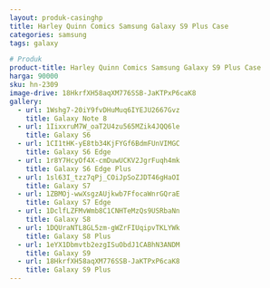 ```yaml
---
layout: produk-casinghp
title: Harley Quinn Comics Samsung Galaxy S9 Plus Case
categories: samsung
tags: galaxy

# Produk
product-title: Harley Quinn Comics Samsung Galaxy S9 Plus Case
harga: 90000
sku: hn-2309
image-drive: 18HkrfXH58aqXM776SSB-JaKTPxP6caK8
gallery:
  - url: 1Wshg7-20iY9fvDHuMuq6IYEJU2667Gvz
    title: Galaxy Note 8
  - url: 1IixxruM7W_oaT2U4zu565MZik4JQQ6le
    title: Galaxy S6
  - url: 1CI1tHK-yE8tb34KjFYGf6BdmFUnVIMGC
    title: Galaxy S6 Edge
  - url: 1r8Y7HcyOf4X-cmDuwUCKV2JgrFuqh4mk
    title: Galaxy S6 Edge Plus
  - url: 1sl63I_tzz7qPj_COiJpSoZJDT46gHaOI
    title: Galaxy S7
  - url: 1ZBMOj-wwXsgzAUjkwb7FfocaWnrGQraE
    title: Galaxy S7 Edge
  - url: 1DclfLZFMvWmb8C1CNHTeMzQs9USRbaNn
    title: Galaxy S8
  - url: 1DQUraNTL8GL5zm-gWZrFIUqipvTKLYWk
    title: Galaxy S8 Plus
  - url: 1eYX1Dbmvtb2ezgISuObdJ1CABhN3ANDM
    title: Galaxy S9
  - url: 18HkrfXH58aqXM776SSB-JaKTPxP6caK8
    title: Galaxy S9 Plus
---
```

